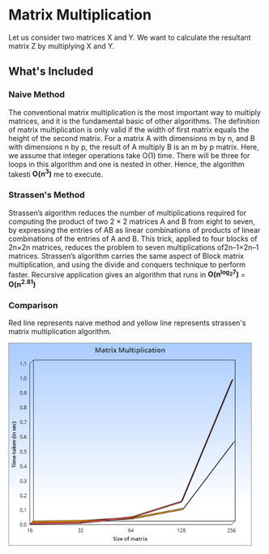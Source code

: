# Matrix Multiplication

 Let us consider two matrices X and Y. We want to calculate the resultant matrix Z by multiplying X and Y.


## What's Included

### Naive Method

The conventional matrix multiplication is the most important way to multiply matrices, and it is the fundamental basic of other algorithms. The definition of matrix multiplication is only valid if the width of first matrix equals the height of the second matrix. For a matrix A with dimensions m by n, and B with dimensions n by p, the result of A multiply B is an m by p matrix. Here, we assume that integer operations take O(1) time. There will be three for loops in this algorithm and one is nested in other. Hence, the algorithm takesti <b>O(n<sup>3</sup>)</b> me to execute.

### Strassen's Method

Strassen’s algorithm reduces the number of multiplications required for computing the product of two 2 × 2 matrices A and B from eight to seven, by expressing the entries of AB as linear combinations of products of linear combinations of the entries of A and B. This trick, applied to four blocks of 2n×2n matrices, reduces the problem to seven multiplications of2n–1×2n–1 matrices. Strassen’s algorithm carries the same aspect of Block matrix multiplication, and using the divide and conquers technique to perform faster. Recursive application gives an algorithm
that runs in <b>O(n<sup>log<sub>2</sub>7</sup>)</b> = <b>O(n<sup>2.81</sup>)</b> 
  
### Comparison
Red line represents naive method and yellow line represents strassen's matrix multiplication algorithm.

<img src="Graph.png" height="400">
